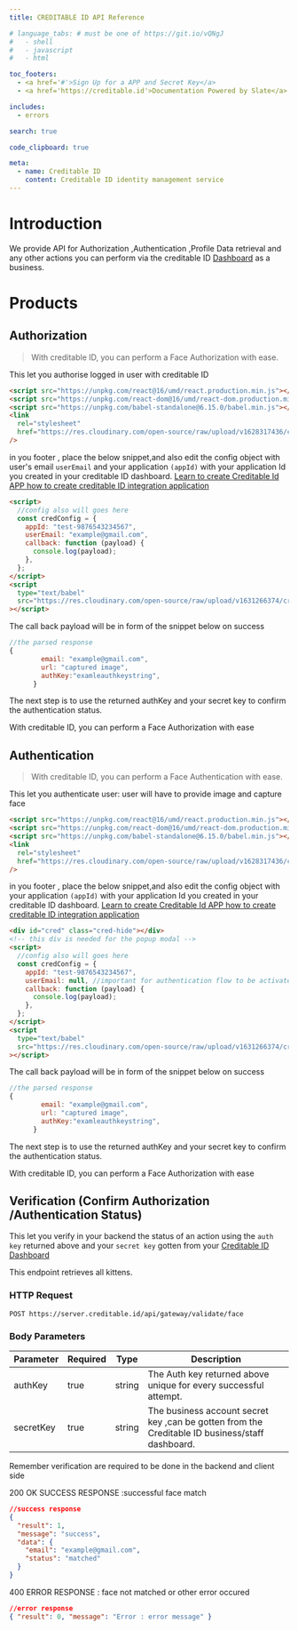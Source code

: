 ```yaml
---
title: CREDITABLE ID API Reference

# language_tabs: # must be one of https://git.io/vQNgJ
#   - shell
#   - javascript
#   - html

toc_footers:
  - <a href='#'>Sign Up for a APP and Secret Key</a>
  - <a href='https://creditable.id'>Documentation Powered by Slate</a>

includes:
  - errors

search: true

code_clipboard: true

meta:
  - name: Creditable ID
    content: Creditable ID identity management service
---
```


# Introduction

We provide API for Authorization ,Authentication ,Profile Data retrieval and any other actions you can perform via the creditable ID [Dashboard](https://creditable.id) as a business.

# Products

## Authorization

> With creditable ID, you can perform a Face Authorization with ease.

This let you authorise logged in user with creditable ID

```html
<script src="https://unpkg.com/react@16/umd/react.production.min.js"></script>
<script src="https://unpkg.com/react-dom@16/umd/react-dom.production.min.js"></script>
<script src="https://unpkg.com/babel-standalone@6.15.0/babel.min.js"></script>
<link
  rel="stylesheet"
  href="https://res.cloudinary.com/open-source/raw/upload/v1628317436/creditableid/style_k1nsp7.css"
/>
```

in you footer , place the below snippet,and also edit the config object with user's email `userEmail` and your application `(appId)` with your application Id you created in your creditable ID dashboard.
[Learn to create Creditable Id APP how to create creditable ID integration application](https://creditable.id)

```html
<script>
  //config also will goes here
  const credConfig = {
    appId: "test-9876543234567",
    userEmail: "example@gmail.com",
    callback: function (payload) {
      console.log(payload);
    },
  };
</script>
<script
  type="text/babel"
  src="https://res.cloudinary.com/open-source/raw/upload/v1631266374/creditable_jsnfjy.js"
></script>
```

The call back payload will be in form of the snippet below on success

```javascript
//the parsed response
{
        email: "example@gmail.com",
        url: "captured image",
        authKey:"examleauthkeystring",
      }
```

The next step is to use the returned authKey and your secret key to confirm the authentication status.

<aside class="notice">
<!-- You must replace <code>meowmeowmeow</code> with your personal API key. -->
With creditable ID, you can perform a Face Authorization with ease
</aside>

## Authentication

> With creditable ID, you can perform a Face Authentication with ease.

This let you authenticate user: user will have to provide image and capture face

```html
<script src="https://unpkg.com/react@16/umd/react.production.min.js"></script>
<script src="https://unpkg.com/react-dom@16/umd/react-dom.production.min.js"></script>
<script src="https://unpkg.com/babel-standalone@6.15.0/babel.min.js"></script>
<link
  rel="stylesheet"
  href="https://res.cloudinary.com/open-source/raw/upload/v1628317436/creditableid/style_k1nsp7.css"
/>
```

in you footer , place the below snippet,and also edit the config object with your application `(appId)` with your application Id you created in your creditable ID dashboard.
[Learn to create Creditable Id APP how to create creditable ID integration application](https://creditable.id)

```html
<div id="cred" class="cred-hide"></div>
<!-- this div is needed for the popup modal -->
<script>
  //config also will goes here
  const credConfig = {
    appId: "test-9876543234567",
    userEmail: null, //important for authentication flow to be activated
    callback: function (payload) {
      console.log(payload);
    },
  };
</script>
<script
  type="text/babel"
  src="https://res.cloudinary.com/open-source/raw/upload/v1631266374/creditable_jsnfjy.js"
></script>
```

The call back payload will be in form of the snippet below on success

```javascript
//the parsed response
{
        email: "example@gmail.com",
        url: "captured image",
        authKey:"examleauthkeystring",
      }
```

The next step is to use the returned authKey and your secret key to confirm the authentication status.

<aside class="notice">
<!-- You must replace <code>meowmeowmeow</code> with your personal API key. -->
With creditable ID, you can perform a Face Authorization with ease
</aside>

## Verification (Confirm Authorization /Authentication Status)

This let you verify in your backend the status of an action using the `auth key` returned above and your `secret key` gotten from
your [Creditable ID Dashboard](https://creditable.id)

This endpoint retrieves all kittens.

### HTTP Request

`POST https://server.creditable.id/api/gateway/validate/face`

### Body Parameters

| Parameter | Required | Type   | Description                                                                                     |
| --------- | -------- | ------ | ----------------------------------------------------------------------------------------------- |
| authKey   | true     | string | The Auth key returned above unique for every successful attempt.                                |
| secretKey | true     | string | The business account secret key ,can be gotten from the Creditable ID business/staff dashboard. |

<aside class="others">
Remember verification are required to be done in the backend and client side
</aside>

<aside class="success">

200 OK SUCCESS RESPONSE :successful face match

</aside>

```json
//success response
{
  "result": 1,
  "message": "success",
  "data": {
    "email": "example@gmail.com",
    "status": "matched"
  }
}
```

<aside class="warning">

400 ERROR RESPONSE : face not matched or other error occured

</aside>

```json
//error response
{ "result": 0, "message": "Error : error message" }
```
